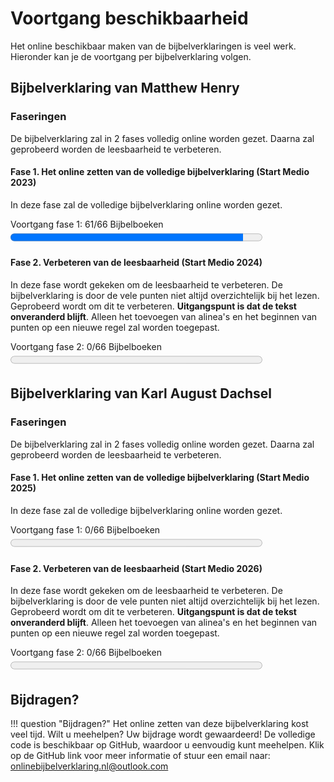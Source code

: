 # Voortgang beschikbaarheid

Het online beschikbaar maken van de bijbelverklaringen is veel werk. Hieronder kan je de voortgang per bijbelverklaring volgen.

## Bijbelverklaring van Matthew Henry

### Faseringen

De bijbelverklaring zal in 2 fases volledig online worden gezet. Daarna zal geprobeerd worden de leesbaarheid te verbeteren.

#### Fase 1. Het online zetten van de volledige bijbelverklaring (Start Medio 2023)

In deze fase zal de volledige bijbelverklaring online worden gezet.

<label for="file">Voortgang fase 1: 61/66 Bijbelboeken</label><progress id="file" value="61" max="66" style="width:80%; height:25px;"></progress> 


#### Fase 2. Verbeteren van de leesbaarheid (Start Medio 2024)
  
In deze fase wordt gekeken om de leesbaarheid te verbeteren. De bijbelverklaring is door de vele punten niet altijd overzichtelijk bij het lezen. Geprobeerd wordt om dit te verbeteren. **Uitgangspunt is dat de tekst onveranderd blijft**. Alleen het toevoegen van alinea's en het beginnen van punten op een nieuwe regel zal worden toegepast.
 
<label for="file">Voortgang fase 2: 0/66 Bijbelboeken</label><progress id="file" value="0" max="66" style="width:80%; height:25px;"></progress> 


## Bijbelverklaring van Karl August Dachsel 

### Faseringen

De bijbelverklaring zal in 2 fases volledig online worden gezet. Daarna zal geprobeerd worden de leesbaarheid te verbeteren.

#### Fase 1. Het online zetten van de volledige bijbelverklaring (Start Medio 2025)

In deze fase zal de volledige bijbelverklaring online worden gezet.

<label for="file">Voortgang fase 1: 0/66 Bijbelboeken</label><progress id="file" value="0" max="66" style="width:80%; height:25px;"></progress> 


#### Fase 2. Verbeteren van de leesbaarheid (Start Medio 2026)
  
In deze fase wordt gekeken om de leesbaarheid te verbeteren. De bijbelverklaring is door de vele punten niet altijd overzichtelijk bij het lezen. Geprobeerd wordt om dit te verbeteren. **Uitgangspunt is dat de tekst onveranderd blijft**. Alleen het toevoegen van alinea's en het beginnen van punten op een nieuwe regel zal worden toegepast.
 
<label for="file">Voortgang fase 2: 0/66 Bijbelboeken</label><progress id="file" value="0" max="66" style="width:80%; height:25px;"></progress> 


## Bijdragen?

!!! question "Bijdragen?"
    Het online zetten van deze bijbelverklaring kost veel tijd. Wilt u meehelpen? Uw bijdrage wordt gewaardeerd! De volledige code is beschikbaar op GitHub, waardoor u eenvoudig kunt meehelpen. Klik op de GitHub link voor meer informatie of stuur een email naar: [onlinebijbelverklaring.nl@outlook.com](mailto:onlinebijbelverklaring.nl@outlook.com)